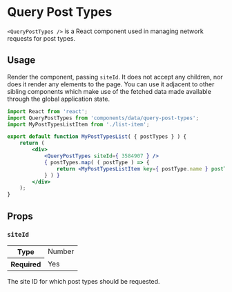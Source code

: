 # Query Post Types

`<QueryPostTypes />` is a React component used in managing network requests for post types.

## Usage

Render the component, passing `siteId`. It does not accept any children, nor does it render any elements to the page. You can use it adjacent to other sibling components which make use of the fetched data made available through the global application state.

```jsx
import React from 'react';
import QueryPostTypes from 'components/data/query-post-types';
import MyPostTypesListItem from './list-item';

export default function MyPostTypesList( { postTypes } ) {
	return (
		<div>
			<QueryPostTypes siteId={ 3584907 } />
			{ postTypes.map( ( postType ) => {
				return <MyPostTypesListItem key={ postType.name } postType={ postType } />;
			} ) }
		</div>
	);
}
```

## Props

### `siteId`

<table>
	<tr><th>Type</th><td>Number</td></tr>
	<tr><th>Required</th><td>Yes</td></tr>
</table>

The site ID for which post types should be requested.
